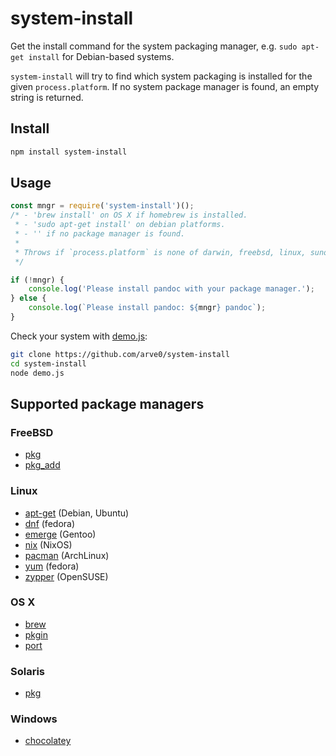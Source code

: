 # system-install

Get the install command for the system packaging manager, e.g. `sudo apt-get install` for Debian-based systems.

`system-install` will try to find which system packaging is installed for the given `process.platform`. If no system package manager is found, an empty string is returned.

## Install
```sh
npm install system-install
```

## Usage
```js
const mngr = require('system-install')();
/* - 'brew install' on OS X if homebrew is installed.
 * - 'sudo apt-get install' on debian platforms.
 * - '' if no package manager is found.
 *
 * Throws if `process.platform` is none of darwin, freebsd, linux, sunos or win32.
 */

if (!mngr) {
	console.log('Please install pandoc with your package manager.');
} else {
	console.log(`Please install pandoc: ${mngr} pandoc`);
}
```

Check your system with [demo.js](demo.js):
```sh
git clone https://github.com/arve0/system-install
cd system-install
node demo.js
```

## Supported package managers

### FreeBSD
- [pkg]
- [pkg_add]

### Linux
- [apt-get] (Debian, Ubuntu)
- [dnf] (fedora)
- [emerge] (Gentoo)
- [nix] (NixOS)
- [pacman] (ArchLinux)
- [yum] (fedora)
- [zypper] (OpenSUSE)

### OS X
- [brew]
- [pkgin]
- [port]

### Solaris
- [pkg](https://docs.oracle.com/cd/E23824_01/html/E21802/gihhp.html)

### Windows
- [chocolatey]

[apt-get]: https://help.ubuntu.com/community/AptGet/Howto
[brew]: http://brew.sh
[pacman]: https://wiki.archlinux.org/index.php/pacman
[yum]: https://fedoraproject.org/wiki/Yum
[dnf]: https://fedoraproject.org/wiki/Dnf
[nix]: https://nixos.org/nix/
[zypper]: https://en.opensuse.org/Portal:Zypper
[emerge]: https://wiki.gentoo.org/wiki/Portage
[port]: https://guide.macports.org/#using.port
[pkgin]: https://github.com/cmacrae/saveosx
[pkg]: https://www.freebsd.org/doc/handbook/pkgng-intro.html
[pkg_add]: https://www.freebsd.org/cgi/man.cgi?query=pkg_add&manpath=FreeBSD+7.2-RELEASE
[chocolatey]: https://chocolatey.org